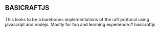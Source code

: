 ##  BASICRAFTJS

This looks to be a barebones implementations of the raft protocol using javascript and nodejs. Mostly for fun and learning experience.# basicraftjs

